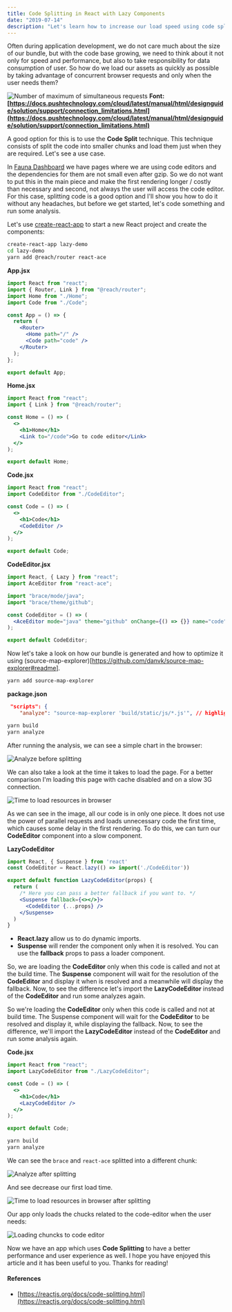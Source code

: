 ```yaml
---
title: Code Splitting in React with Lazy Components
date: "2019-07-14"
description: "Let's learn how to increase our load speed using code splitting and lazy components."
---
```


Often during application development, we do not care much about the size of our bundle, but with the code base growing, we need to think about it not only for speed and performance, but also to take responsibility for data consumption of user. So how do we load our assets as quickly as possible by taking advantage of concurrent browser requests and only when the user needs them?

![Number of maximum of simultaneous requests](./requests.png)
**Font: [https://docs.pushtechnology.com/cloud/latest/manual/html/designguide/solution/support/connection_limitations.html](https://docs.pushtechnology.com/cloud/latest/manual/html/designguide/solution/support/connection_limitations.html)**

A good option for this is to use the **Code Split** technique. This technique consists of split the code into smaller chunks and load them just when they are required. Let's see a use case.

In [Fauna Dashboard](https://dashboard.fauna.com) we have pages where we are using code editors and the dependencies for them are not small even after gzip. So we do not want to put this in the main piece and make the first rendering longer / costly than necessary and second, not always the user will access the code editor. For this case, splitting code is a good option and I'll show you how to do it without any headaches, but before we get started, let's code something and run some analysis.

Let's use [create-react-app](https://github.com/facebook/create-react-app) to start a new React project and create the components:

```bash
create-react-app lazy-demo
cd lazy-demo
yarn add @reach/router react-ace
```

**App.jsx**
```jsx
import React from "react";
import { Router, Link } from "@reach/router";
import Home from "./Home";
import Code from "./Code";

const App = () => {
  return (
    <Router>
      <Home path="/" />
      <Code path="code" />
    </Router>
  );
};

export default App;
```

**Home.jsx**
```jsx
import React from "react";
import { Link } from "@reach/router";

const Home = () => (
  <>
    <h1>Home</h1>
    <Link to="/code">Go to code editor</Link>
  </>
);

export default Home;
```

**Code.jsx**
```jsx
import React from "react";
import CodeEditor from "./CodeEditor";

const Code = () => (
  <>
    <h1>Code</h1>
    <CodeEditor />
  </>
);

export default Code;
```

**CodeEditor.jsx**
```jsx
import React, { Lazy } from "react";
import AceEditor from "react-ace";

import "brace/mode/java";
import "brace/theme/github";

const CodeEditor = () => (
  <AceEditor mode="java" theme="github" onChange={() => {}} name="code" />
);

export default CodeEditor;
```

Now let's take a look on how our bundle is generated and how to optimize it using (source-map-explorer)[https://github.com/danvk/source-map-explorer#readme].

```bash
yarn add source-map-explorer
```

**package.json**
```json
 "scripts": {
    "analyze": "source-map-explorer 'build/static/js/*.js'", // highlight-line
```

```bash
yarn build
yarn analyze
```

After running the analysis, we can see a simple chart in the browser:

![Analyze before splitting](./analyze-1.png)

We can also take a look at the time it takes to load the page. For a better comparison I'm loading this page with cache disabled and on a slow 3G connection.

![Time to load resources in browser](./load-browser.png)

As we can see in the image, all our code is in only one piece. It does not use the power of parallel requests and loads unnecessary code the first time, which causes some delay in the first rendering. To do this, we can turn our **CodeEditor** component into a slow component.

**LazyCodeEditor**
```jsx
import React, { Suspense } from 'react'
const CodeEditor = React.lazy(() => import('./CodeEditor'))

export default function LazyCodeEditor(props) {
  return (
    /* Here you can pass a better fallback if you want to. */
    <Suspense fallback={<></>}>
      <CodeEditor {...props} />
    </Suspense>
  )
}
```

- **React.lazy** allow us to do dynamic imports.
- **Suspense** will render the component only when it is resolved. You can use the **fallback** props to pass a loader component.

So, we are loading the **CodeEditor** only when this code is called and not at the build time. The **Suspense** component will wait for the resolution of the **CodeEditor** and display it when is resolved and a meanwhile will display the fallback. Now, to see the difference let's import the **LazyCodeEditor** instead of the **CodeEditor** and run some analyzes again.


So we're loading the **CodeEditor** only when this code is called and not at build time. The Suspense component will wait for the **CodeEditor** to be resolved and display it, while displaying the fallback. Now, to see the difference, we'll import the **LazyCodeEditor** instead of the **CodeEditor** and run some analysis again.

**Code.jsx**
```jsx
import React from "react";
import LazyCodeEditor from "./LazyCodeEditor";

const Code = () => (
  <>
    <h1>Code</h1>
    <LazyCodeEditor />
  </>
);

export default Code;
```

```bash
yarn build
yarn analyze
```

We can see the `brace` and `react-ace` splitted into a different chunk:

![Analyze after splitting](./analyze-2.png)

And see decrease our first load time.

![Time to load resources in browser after splitting](./load-browser-2.png)

Our app only loads the chucks related to the code-editor when the user needs:

![Loading chuncks to code editor](./code-page.png)

Now we have an app which uses **Code Splitting** to have a better performance and user experience as well. I hope you have enjoyed this article and it has been useful to you. Thanks for reading!

#### References
- [https://reactjs.org/docs/code-splitting.html](https://reactjs.org/docs/code-splitting.html)